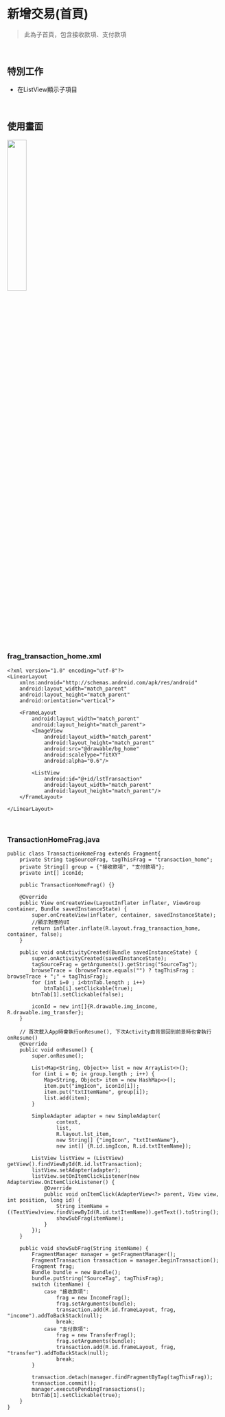 # 新增交易(首頁)
>此為子首頁，包含接收款項、支付款項
>

<br>

## 特別工作
* 在ListView顯示子項目

<br>

## 使用畫面
<img src="https://github.com/ntub46010/MobilePaySimulator/blob/master/%E4%BD%BF%E7%94%A8%E7%95%AB%E9%9D%A2/%E6%96%B0%E5%A2%9E%E4%BA%A4%E6%98%93(%E9%A6%96%E9%A0%81).png" height="30%" width="30%" />

<br>

### frag_transaction_home.xml
    <?xml version="1.0" encoding="utf-8"?>
    <LinearLayout
        xmlns:android="http://schemas.android.com/apk/res/android"
        android:layout_width="match_parent"
        android:layout_height="match_parent"
        android:orientation="vertical">

        <FrameLayout
            android:layout_width="match_parent"
            android:layout_height="match_parent">
            <ImageView
                android:layout_width="match_parent"
                android:layout_height="match_parent"
                android:src="@drawable/bg_home"
                android:scaleType="fitXY"
                android:alpha="0.6"/>

            <ListView
                android:id="@+id/lstTransaction"
                android:layout_width="match_parent"
                android:layout_height="match_parent"/>
        </FrameLayout>

    </LinearLayout>

<br>

### TransactionHomeFrag.java
    public class TransactionHomeFrag extends Fragment{
        private String tagSourceFrag, tagThisFrag = "transaction_home";
        private String[] group = {"接收款項", "支付款項"};
        private int[] iconId;

        public TransactionHomeFrag() {}

        @Override
        public View onCreateView(LayoutInflater inflater, ViewGroup container, Bundle savedInstanceState) {
            super.onCreateView(inflater, container, savedInstanceState);
            //顯示對應的UI
            return inflater.inflate(R.layout.frag_transaction_home, container, false);
        }

        public void onActivityCreated(Bundle savedInstanceState) {
            super.onActivityCreated(savedInstanceState);
            tagSourceFrag = getArguments().getString("SourceTag");
            browseTrace = (browseTrace.equals("") ? tagThisFrag : browseTrace + ";" + tagThisFrag);
            for (int i=0 ; i<btnTab.length ; i++)
                btnTab[i].setClickable(true);
            btnTab[1].setClickable(false);

            iconId = new int[]{R.drawable.img_income, R.drawable.img_transfer};
        }

        // 首次載入App時會執行onResume(), 下次Activity由背景回到前景時也會執行onResume()
        @Override
        public void onResume() {
            super.onResume();

            List<Map<String, Object>> list = new ArrayList<>();
            for (int i = 0; i< group.length ; i++) {
                Map<String, Object> item = new HashMap<>();
                item.put("imgIcon", iconId[i]);
                item.put("txtItemName", group[i]);
                list.add(item);
            }

            SimpleAdapter adapter = new SimpleAdapter(
                    context,
                    list,
                    R.layout.lst_item,
                    new String[] {"imgIcon", "txtItemName"},
                    new int[] {R.id.imgIcon, R.id.txtItemName});

            ListView listView = (ListView) getView().findViewById(R.id.lstTransaction);
            listView.setAdapter(adapter);
            listView.setOnItemClickListener(new AdapterView.OnItemClickListener() {
                @Override
                public void onItemClick(AdapterView<?> parent, View view, int position, long id) {
                    String itemName = ((TextView)view.findViewById(R.id.txtItemName)).getText().toString();
                    showSubFrag(itemName);
                }
            });
        }

        public void showSubFrag(String itemName) {
            FragmentManager manager = getFragmentManager();
            FragmentTransaction transaction = manager.beginTransaction();
            Fragment frag;
            Bundle bundle = new Bundle();
            bundle.putString("SourceTag", tagThisFrag);
            switch (itemName) {
                case "接收款項":
                    frag = new IncomeFrag();
                    frag.setArguments(bundle);
                    transaction.add(R.id.frameLayout, frag, "income").addToBackStack(null);
                    break;
                case "支付款項":
                    frag = new TransferFrag();
                    frag.setArguments(bundle);
                    transaction.add(R.id.frameLayout, frag, "transfer").addToBackStack(null);
                    break;
            }

            transaction.detach(manager.findFragmentByTag(tagThisFrag));
            transaction.commit();
            manager.executePendingTransactions();
            btnTab[1].setClickable(true);
        }
    }
